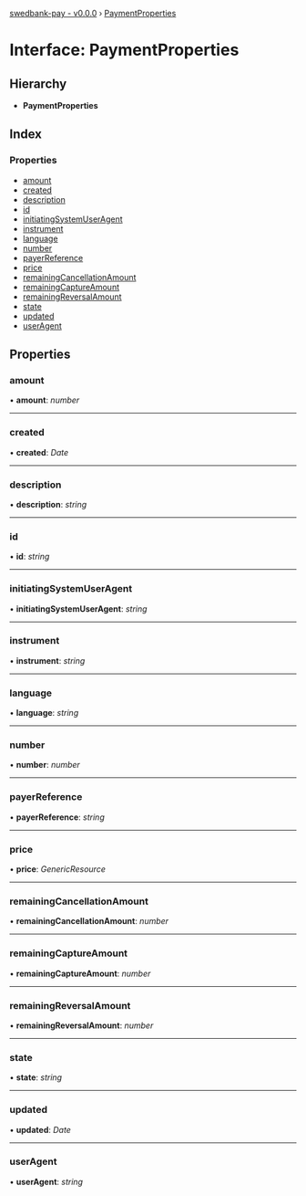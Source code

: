 [swedbank-pay - v0.0.0](../README.md) › [PaymentProperties](paymentproperties.md)

# Interface: PaymentProperties

## Hierarchy

* **PaymentProperties**

## Index

### Properties

* [amount](paymentproperties.md#amount)
* [created](paymentproperties.md#created)
* [description](paymentproperties.md#description)
* [id](paymentproperties.md#id)
* [initiatingSystemUserAgent](paymentproperties.md#initiatingsystemuseragent)
* [instrument](paymentproperties.md#instrument)
* [language](paymentproperties.md#language)
* [number](paymentproperties.md#number)
* [payerReference](paymentproperties.md#payerreference)
* [price](paymentproperties.md#price)
* [remainingCancellationAmount](paymentproperties.md#remainingcancellationamount)
* [remainingCaptureAmount](paymentproperties.md#remainingcaptureamount)
* [remainingReversalAmount](paymentproperties.md#remainingreversalamount)
* [state](paymentproperties.md#state)
* [updated](paymentproperties.md#updated)
* [userAgent](paymentproperties.md#useragent)

## Properties

###  amount

• **amount**: *number*

___

###  created

• **created**: *Date*

___

###  description

• **description**: *string*

___

###  id

• **id**: *string*

___

###  initiatingSystemUserAgent

• **initiatingSystemUserAgent**: *string*

___

###  instrument

• **instrument**: *string*

___

###  language

• **language**: *string*

___

###  number

• **number**: *number*

___

###  payerReference

• **payerReference**: *string*

___

###  price

• **price**: *GenericResource*

___

###  remainingCancellationAmount

• **remainingCancellationAmount**: *number*

___

###  remainingCaptureAmount

• **remainingCaptureAmount**: *number*

___

###  remainingReversalAmount

• **remainingReversalAmount**: *number*

___

###  state

• **state**: *string*

___

###  updated

• **updated**: *Date*

___

###  userAgent

• **userAgent**: *string*
